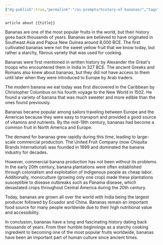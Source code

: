 ```yaml
---
{"dg-publish":true,"permalink":"/ai-prompts/history-of-bananas/","tags":["public","ai"],"noteIcon":"1","created":"2023-03-13T13:19:45.297+01:00","updated":"2023-03-13T22:18:40.864+01:00"}
---
```


```tg
article about {{title}}
```


Bananas are one of the most popular fruits in the world, but their history goes back thousands of years. Bananas are believed to have originated in Southeast Asia and Papua New Guinea around 8,000 BCE. The first cultivated bananas were not the sweet yellow fruit that we know today, but rather a starchy, fibrous variety that was used for cooking.

Bananas were first mentioned in written history by Alexander the Great's troops who encountered them in India in 327 BCE. The ancient Greeks and Romans also knew about bananas, but they did not have access to them until later when they were introduced to Europe by Arab traders.

The modern banana we eat today was first discovered in the Caribbean by Christopher Columbus on his fourth voyage to the New World in 1502. He found a variety of banana that was much sweeter and more edible than the ones found previously.

Bananas became popular among sailors traveling between Europe and the Americas because they were easy to transport and provided a good source of vitamins and nutrients. By the mid-19th century, bananas had become a common fruit in North America and Europe.

The demand for bananas grew rapidly during this time, leading to large-scale commercial production. The United Fruit Company (now Chiquita Brands International) was founded in 1899 and dominated the banana industry for decades.

However, commercial banana production has not been without its problems. In the early 20th century, banana plantations were often established through colonialism and exploitation of indigenous people as cheap labor. Additionally, monoculture (growing only one crop) made these plantations susceptible to disease outbreaks such as Panama disease, which devastated crops throughout Central America during the 20th century.

Today, bananas are grown all over the world with India being the largest producer followed by Ecuador and China. Bananas remain an important food source for many people worldwide due to their high nutritional value and accessibility.

In conclusion, bananas have a long and fascinating history dating back thousands of years. From their humble beginnings as a starchy cooking ingredient to becoming one of the most popular fruits worldwide, bananas have been an important part of human culture since ancient times.